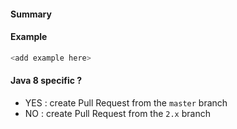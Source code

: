 #### Summary


#### Example

```java
<add example here>
```

#### Java 8 specific ?

* YES : create Pull Request from the `master` branch
* NO  : create Pull Request from the `2.x` branch


